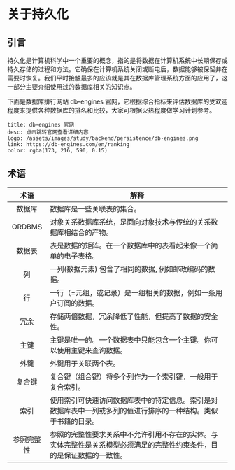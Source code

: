 # 关于持久化
## 引言
持久化是计算机科学中一个重要的概念，指的是将数据在计算机系统中长期保存或持久存储的过程和方法。它确保在计算机系统关闭或断电后，数据能够被保留并在需要时恢复。我们平时接触最多的应该就是其在数据库管理系统方面的应用了，这一部分主要介绍使用过的数据库相关的知识点。

下面是数据库排行网站 db-engines 官网，它根据综合指标来评估数据库的受欢迎程度来提供各种数据库的排名和比较，大家可根据火热程度做学习计划参考。

```card
title: db-engines 官网
desc: 点击跳转官网查看详细内容
logo: /assets/images/study/backend/persistence/db-engines.png
link: https://db-engines.com/en/ranking
color: rgba(173, 216, 590, 0.15)
```

## 术语

| 术语 | 解释 |
| :---: | --- |
| 数据库 | 数据库是一些关联表的集合。 |
| ORDBMS | 对象关系数据库系统，是面向对象技术与传统的关系数据库相结合的产物。 |
| 数据表 | 表是数据的矩阵。在一个数据库中的表看起来像一个简单的电子表格。 |
| 列 | 一列(数据元素) 包含了相同的数据, 例如邮政编码的数据。 |
| 行 | 一行（=元组，或记录）是一组相关的数据，例如一条用户订阅的数据。 |
| 冗余 | 存储两倍数据，冗余降低了性能，但提高了数据的安全性。 |
| 主键 | 主键是唯一的。一个数据表中只能包含一个主键。你可以使用主键来查询数据。 |
| 外键 | 外键用于关联两个表。 |
| 复合键 | 复合键（组合键）将多个列作为一个索引键，一般用于复合索引。 |
| 索引 | 使用索引可快速访问数据库表中的特定信息。索引是对数据库表中一列或多列的值进行排序的一种结构。类似于书籍的目录。 |
| 参照完整性 | 参照的完整性要求关系中不允许引用不存在的实体。与实体完整性是关系模型必须满足的完整性约束条件，目的是保证数据的一致性。 |